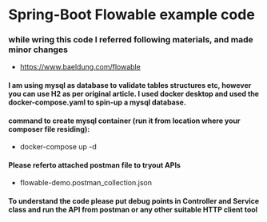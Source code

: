 # Spring-Boot Flowable example code

### while wring this code I referred following materials, and made minor changes
* https://www.baeldung.com/flowable

#### I am using mysql as database to validate tables structures etc, however you can use H2 as per original article. I used docker desktop and used the docker-compose.yaml to spin-up a mysql database.

#### command to create mysql container (run it from location where your composer file residing): 
* docker-compose up -d

#### Please referto attached postman file to tryout APIs
* flowable-demo.postman_collection.json

#### To understand the code please put debug points in Controller and Service class and run the API from postman or any other suitable HTTP client tool 
